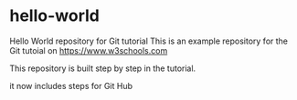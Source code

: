 # hello-world
Hello World repository for Git tutorial
This is an example repository for the Git tutoial on https://www.w3schools.com

This repository is built step by step in the tutorial.


it now includes steps for Git Hub
